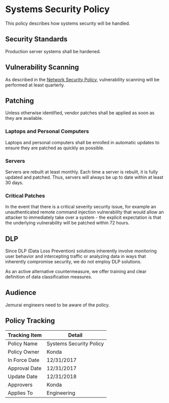 # Systems Security Policy

This policy describes how systems security will be handled.

## Security Standards

Production server systems shall be hardened.

## Vulnerability Scanning

As described in the [Network Security Policy](./Network_Security_Policy.md), vulnerability scanning will be performed at least quarterly.

## Patching

Unless otherwise identified, vendor patches shall be applied as soon as they are available.

### Laptops and Personal Computers

Laptops and personal computers shall be enrolled in automatic updates to ensure they are patched as quickly as possible.

### Servers

Servers are rebuilt at least monthly. Each time a server is rebuilt, it is fully updated and patched. Thus, servers will always be up to date within at least 30 days.

### Critical Patches

In the event that there is a critical severity security issue, for example an unauthenticated remote command injection vulnerability that would allow an attacker to immediately take over a system - the explicit expectation is that the underlying vulnerability will be patched within 72 hours.

## DLP

Since DLP (Data Loss Prevention) solutions inherently involve monitoring user behavior and intercepting traffic or analyzing data in ways that inherently compromise security, we do not employ DLP solutions.

As an active alternative countermeasure, we offer training and clear definition of data classification measures.

## Audience

Jemurai engineers need to be aware of the policy.

## Policy Tracking

| Tracking Item   | Detail |
|-----------------|--------|
| Policy Name     | Systems Security Policy |
| Policy Owner    | Konda |
| In Force Date   | 12/31/2017 |
| Approval Date   | 12/31/2017 |
| Update Date     | 12/31/2018 |
| Approvers       | Konda |
| Applies To      | Engineering |
